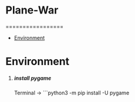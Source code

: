# Plane-War
=================

   * [Environment](#environment)<br>

# Environment

1. ##### install pygame
    Terminal -> ```python3 -m pip install -U pygame
